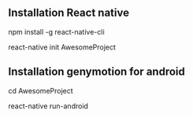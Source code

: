 
## Installation React native

npm install -g react-native-cli
 
react-native init AwesomeProject

## Installation genymotion for android
 
cd AwesomeProject

react-native run-android




